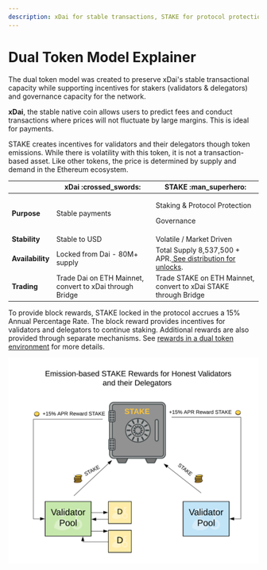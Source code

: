 ```yaml
---
description: xDai for stable transactions, STAKE for protocol protection
---
```


# Dual Token Model Explainer

The dual token model was created to preserve xDai's stable transactional capacity while supporting incentives for stakers (validators & delegators) and governance capacity for the network.&#x20;

**xDai**, the stable native coin allows users to predict fees and conduct transactions where prices will not fluctuate by large margins.  This is ideal for payments.

STAKE creates incentives for validators and their delegators though token emissions. While there is volatility with this token, it is not a transaction-based asset. Like other tokens, the price is determined by supply and demand in the Ethereum ecosystem.

|                  | xDai :crossed\_swords:                                   | STAKE :man\_superhero:                                                                       |
| ---------------- | -------------------------------------------------------- | -------------------------------------------------------------------------------------------- |
| **Purpose**      | Stable payments                                          | <p>Staking &#x26; Protocol Protection</p><p>Governance</p>                                   |
| **Stability**    | Stable to USD                                            | Volatile / Market Driven                                                                     |
| **Availability** | Locked from Dai - 80M+ supply                            | Total Supply 8,537,500 + APR.[ See distribution for unlocks](../stake-token-distribution/).  |
| **Trading**      | Trade Dai on ETH Mainnet, convert to xDai through Bridge | Trade STAKE on ETH Mainnet, convert to xDai STAKE through Bridge                             |

To provide block rewards, STAKE locked in the protocol accrues a 15% Annual Percentage Rate.  The block reward provides incentives for validators and delegators to continue staking. Additional rewards are also provided through separate mechanisms. See [rewards in a dual token environment](rewards-in-a-dual-token-environment.md) for more details.

![](<../../../.gitbook/assets/Threshold-Sigs (1).png>)
